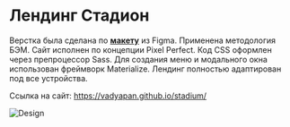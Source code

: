 # Лендинг Стадион

Верстка была сделана по **[макету](https://github.com/vadyapan/landing_stadium/blob/main/design/template.fig)** из Figma. Применена методология БЭМ. Сайт исполнен по концепции Pixel Perfect. Код CSS оформлен через препроцессор Sass. Для создания меню и модального окна использован фреймворк Materialize. Лендинг полностью адаптирован под все устройства.

Ссылка на сайт: https://vadyapan.github.io/stadium/

![Design](https://github.com/vadyapan/stadium/blob/main/design/layout.png)
